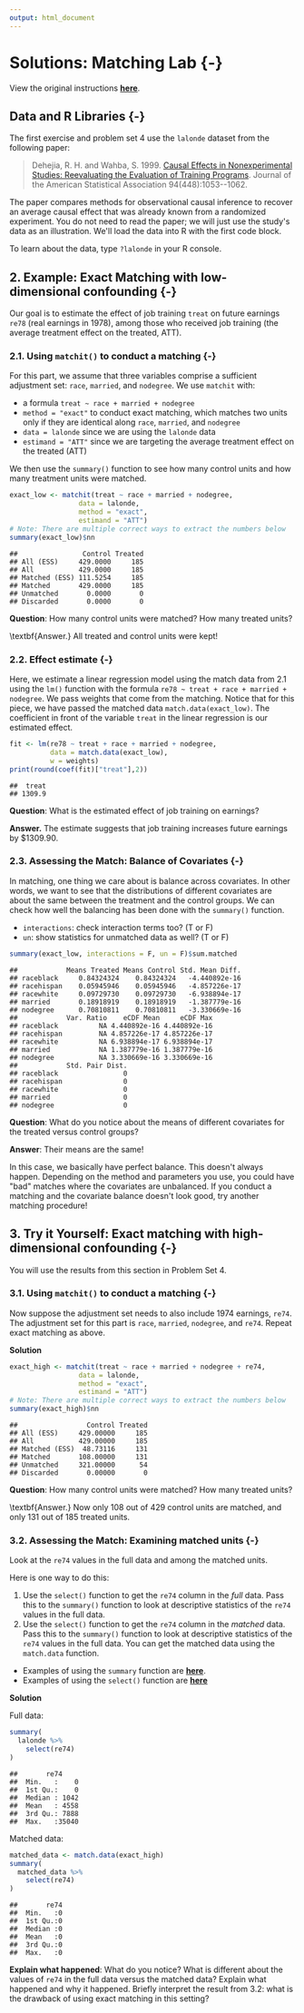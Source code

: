 ```yaml
---
output: html_document
---
```


# Solutions: Matching Lab {-}
View the original instructions [**here**](https://causal3900.github.io/statistical-modeling.html#lab-matching-in-r).

## Data and R Libraries {-}
The first exercise and problem set 4 use the `lalonde` dataset from the following paper:

> Dehejia, R. H. and Wahba, S. 1999. [Causal Effects in Nonexperimental Studies: Reevaluating the Evaluation of Training Programs](https://www-jstor-org.proxy.library.cornell.edu/stable/2669919?). Journal of the American Statistical Association 94(448):1053--1062.

The paper compares methods for observational causal inference to recover an average causal effect that was already known from a randomized experiment. You do not need to read the paper; we will just use the study's data as an illustration. We'll load the data into R with the first code block.



To learn about the data, type `?lalonde` in your R console.

## 2. Example: Exact Matching with low-dimensional confounding {-}

Our goal is to estimate the effect of job training `treat` on future earnings `re78` (real earnings in 1978), among those who received job training (the average treatment effect on the treated, ATT).

### 2.1.  Using `matchit()` to conduct a matching {-}

For this part, we assume that three variables comprise a sufficient adjustment set: `race`, `married`, and `nodegree`. We use `matchit` with:

- a formula `treat ~ race + married + nodegree`
- `method = "exact"` to conduct exact matching, which matches two units only if they are identical along `race`, `married`, and `nodegree`
- `data = lalonde` since we are using the `lalonde` data
-  `estimand = "ATT"` since we are targeting the average treatment effect on the treated (ATT)

We then use the `summary()` function to see how many control units and how many treatment units were matched. 


```r
exact_low <- matchit(treat ~ race + married + nodegree,
                 data = lalonde,
                 method = "exact",
                 estimand = "ATT")
# Note: There are multiple correct ways to extract the numbers below
summary(exact_low)$nn
```

```
##                Control Treated
## All (ESS)     429.0000     185
## All           429.0000     185
## Matched (ESS) 111.5254     185
## Matched       429.0000     185
## Unmatched       0.0000       0
## Discarded       0.0000       0
```

**Question**: How many control units were matched? How many treated units?

\textbf{Answer.} All treated and control units were kept!


### 2.2. Effect estimate {-}

Here, we estimate a linear regression model using the match data from 2.1 using the `lm()` function with the formula `re78 ~ treat + race + married + nodegree`. We pass weights that come from the matching. Notice that for this piece, we have passed the matched data `match.data(exact_low)`. The coefficient in front of the variable `treat` in the linear regression is our estimated effect.


```r
fit <- lm(re78 ~ treat + race + married + nodegree,
          data = match.data(exact_low),
          w = weights)
print(round(coef(fit)["treat"],2))
```

```
##  treat 
## 1309.9
```

**Question**: What is the estimated effect of job training on earnings?

**Answer.** The estimate suggests that job training increases future earnings by \$1309.90.

### 2.3. Assessing the Match: Balance of Covariates {-}

In matching, one thing we care about is balance across covariates. In other words, we want to see that the distributions of different covariates are about the same between the treatment and the control groups. We can check how well the balancing has been done with the `summary()` function.

- `interactions`: check interaction terms too? (T or F)
- `un`: show statistics for unmatched data as well? (T or F)


```r
summary(exact_low, interactions = F, un = F)$sum.matched
```

```
##            Means Treated Means Control Std. Mean Diff.
## raceblack     0.84324324    0.84324324   -4.440892e-16
## racehispan    0.05945946    0.05945946   -4.857226e-17
## racewhite     0.09729730    0.09729730   -6.938894e-17
## married       0.18918919    0.18918919   -1.387779e-16
## nodegree      0.70810811    0.70810811   -3.330669e-16
##            Var. Ratio    eCDF Mean     eCDF Max
## raceblack          NA 4.440892e-16 4.440892e-16
## racehispan         NA 4.857226e-17 4.857226e-17
## racewhite          NA 6.938894e-17 6.938894e-17
## married            NA 1.387779e-16 1.387779e-16
## nodegree           NA 3.330669e-16 3.330669e-16
##            Std. Pair Dist.
## raceblack                0
## racehispan               0
## racewhite                0
## married                  0
## nodegree                 0
```

**Question**: What do you notice about the means of different covariates for the treated versus control groups? 

**Answer**: Their means are the same! 

In this case, we basically have perfect balance. This doesn't always happen. Depending on the method and parameters you use, you could have "bad" matches where the covariates are unbalanced. If you conduct a matching and the covariate balance doesn't look good, try another matching procedure!

## 3. Try it Yourself: Exact matching with high-dimensional confounding {-}
You will use the results from this section in Problem Set 4.

### 3.1. Using `matchit()` to conduct a matching {-}
Now suppose the adjustment set needs to also include 1974 earnings, `re74`. The adjustment set for this part is `race`, `married`, `nodegree`, and `re74`. Repeat exact matching as above.

**Solution**

```r
exact_high <- matchit(treat ~ race + married + nodegree + re74,
                 data = lalonde,
                 method = "exact",
                 estimand = "ATT")
# Note: There are multiple correct ways to extract the numbers below
summary(exact_high)$nn
```

```
##                 Control Treated
## All (ESS)     429.00000     185
## All           429.00000     185
## Matched (ESS)  48.73116     131
## Matched       108.00000     131
## Unmatched     321.00000      54
## Discarded       0.00000       0
```

**Question**: How many control units were matched? How many treated units?

\textbf{Answer.} Now only 108 out of 429 control units are matched, and only 131 out of 185 treated units.


### 3.2. Assessing the Match: Examining matched units {-}

Look at the `re74` values in the full data and among the matched units.

Here is one way to do this:

1. Use the `select()` function to get the `re74` column in the *full* data. Pass this to the `summary()` function to look at descriptive statistics of the `re74` values in the full data.
2. Use the `select()` function to get the `re74` column in the *matched* data. Pass this to the `summary()` function to look at descriptive statistics of the `re74` values in the full data. You can get the matched data using the `match.data` function. 

- Examples of using the `summary` function are [**here**](https://intro2r.com/summarising-data-frames.html).
- Examples of using the `select()` function are [**here**](https://benwhalley.github.io/just-enough-r/selecting-columns.html)


**Solution**

Full data:

```r
summary(
  lalonde %>%
    select(re74)
)
```

```
##       re74      
##  Min.   :    0  
##  1st Qu.:    0  
##  Median : 1042  
##  Mean   : 4558  
##  3rd Qu.: 7888  
##  Max.   :35040
```
Matched data:

```r
matched_data <- match.data(exact_high)
summary(
  matched_data %>%
    select(re74)
)
```

```
##       re74  
##  Min.   :0  
##  1st Qu.:0  
##  Median :0  
##  Mean   :0  
##  3rd Qu.:0  
##  Max.   :0
```

**Explain what happened**: What do you notice? What is different about the values of `re74` in the full data versus the matched data? Explain what happened and why it happened. Briefly interpret the result from 3.2: what is the drawback of using exact matching in this setting?
